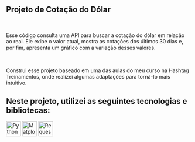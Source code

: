 <h2>Projeto de Cotação do Dólar</h2><br>
<p> Esse código consulta uma API para buscar a cotação do dólar em relação ao real. Ele exibe o valor atual, mostra as cotações dos últimos 30 dias e, por fim, apresenta um gráfico com a variação desses valores. </p><br>
<p> Construi esse projeto baseado em uma das aulas do meu curso na Hashtag Treinamentos, onde realizei algumas adaptações para torná-lo mais intuitivo. </p>
<h2>Neste projeto, utilizei as seguintes tecnologias e bibliotecas:</h2>
<p align="left">
    <img src="https://cdn.jsdelivr.net/gh/devicons/devicon/icons/python/python-original.svg" alt="Python" width="40" height="40"/>
    <img src="https://cdn.jsdelivr.net/gh/devicons/devicon/icons/matplotlib/matplotlib-original.svg" alt="Matplotlib" width="40" height="40"/>
    <img src="https://raw.githubusercontent.com/psf/requests/main/docs/_static/requests-sidebar.png" alt="Requests" width="40" height="40"/>
</p>
